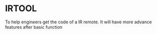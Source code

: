 # IRTOOL
 To help engineers get the code of a IR remote. It will have more advance features after basic function 

